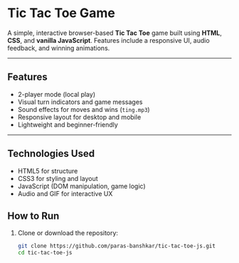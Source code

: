 #  Tic Tac Toe Game

A simple, interactive browser-based **Tic Tac Toe** game built using **HTML**, **CSS**, and **vanilla JavaScript**. Features include a responsive UI, audio feedback, and winning animations.

---

##  Features

- 2-player mode (local play)
- Visual turn indicators and game messages
- Sound effects for moves and wins (`ting.mp3`)
- Responsive layout for desktop and mobile
- Lightweight and beginner-friendly

---

##  Technologies Used

- HTML5 for structure  
- CSS3 for styling and layout  
- JavaScript (DOM manipulation, game logic)  
- Audio and GIF for interactive UX  
## How to Run

1. Clone or download the repository:
   ```bash
   git clone https://github.com/paras-banshkar/tic-tac-toe-js.git
   cd tic-tac-toe-js
